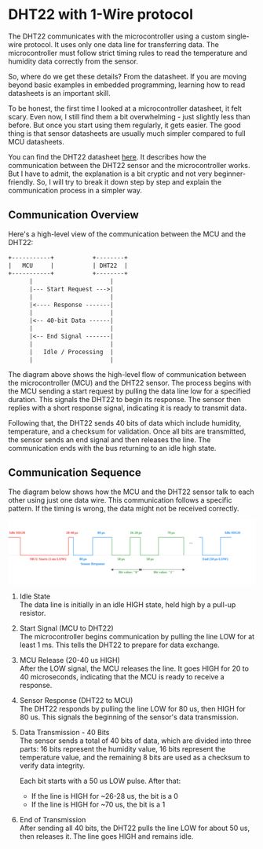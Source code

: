 # DHT22 with 1-Wire protocol

The DHT22 communicates with the microcontroller using a custom single-wire protocol. It uses only one data line for transferring data. The microcontroller must follow strict timing rules to read the temperature and humidity data correctly from the sensor.

So, where do we get these details? From the datasheet. If you are moving beyond basic examples in embedded programming, learning how to read datasheets is an important skill. 

To be honest, the first time I looked at a microcontroller datasheet, it felt scary. Even now, I still find them a bit overwhelming - just slightly less than before. But once you start using them regularly, it gets easier. The good thing is that sensor datasheets are usually much simpler compared to full MCU datasheets.

You can find the DHT22 datasheet [here](https://cdn.sparkfun.com/assets/f/7/d/9/c/DHT22.pdf). It describes how the communication between the DHT22 sensor and the microcontroller works. But I have to admit, the explanation is a bit cryptic and not very beginner-friendly. So, I will try to break it down step by step and explain the communication process in a simpler way.

## Communication Overview
Here's a high-level view of the communication between the MCU and the DHT22:

```text
+-----------+           +--------+
|   MCU     |           | DHT22  |
+-----------+           +--------+
      |                      |
      |--- Start Request --->|
      |                      |
      |<---- Response -------|
      |                      |
      |<-- 40-bit Data ------|
      |                      |
      |<-- End Signal -------|
      |                      |
      |   Idle / Processing  |
      |                      |
```

The diagram above shows the high-level flow of communication between the microcontroller (MCU) and the DHT22 sensor. The process begins with the MCU sending a start request by pulling the data line low for a specified duration. This signals the DHT22 to begin its response. The sensor then replies with a short response signal, indicating it is ready to transmit data. 

Following that, the DHT22 sends 40 bits of data which include humidity, temperature, and a checksum for validation. Once all bits are transmitted, the sensor sends an end signal and then releases the line. The communication ends with the bus returning to an idle high state.

## Communication Sequence

The diagram below shows how the MCU and the DHT22 sensor talk to each other using just one data wire. This communication follows a specific pattern. If the timing is wrong, the data might not be received correctly.

<img style="display: block; margin: auto;" alt="DHT22 Sensor" src="./images/dht202-am2302-communication-protocol.svg"/>

1. Idle State  
   The data line is initially in an idle HIGH state, held high by a pull-up resistor.

2. Start Signal (MCU to DHT22)  
   The microcontroller begins communication by pulling the line LOW for at least 1 ms. This tells the DHT22 to prepare for data exchange.

3. MCU Release (20-40 us HIGH)  
   After the LOW signal, the MCU releases the line. It goes HIGH for 20 to 40 microseconds, indicating that the MCU is ready to receive a response.

4. Sensor Response (DHT22 to MCU)  
   The DHT22 responds by pulling the line LOW for 80 us, then HIGH for 80 us. This signals the beginning of the sensor's data transmission.

5. Data Transmission - 40 Bits  
    The sensor sends a total of 40 bits of data, which are divided into three parts: 16 bits represent the humidity value, 16 bits represent the temperature value, and the remaining 8 bits are used as a checksum to verify data integrity.

   Each bit starts with a 50 us LOW pulse. After that:
   - If the line is HIGH for ~26-28 us, the bit is a 0
   - If the line is HIGH for ~70 us, the bit is a 1

6. End of Transmission  
   After sending all 40 bits, the DHT22 pulls the line LOW for about 50 us, then releases it. The line goes HIGH and remains idle.
